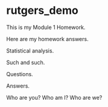 # rutgers_demo

This is my Module 1 Homework.


Here are my homework answers.


Statistical analysis.

Such and such.

Questions.

Answers.

Who are you?
Who am I?
Who are we?
